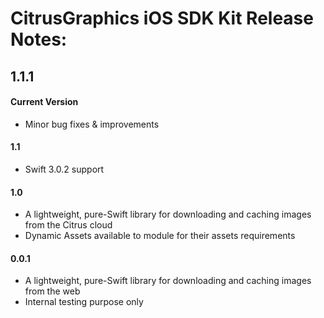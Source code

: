 CitrusGraphics iOS SDK Kit Release Notes:
==============================================

1.1.1
-----

#### Current Version
+ Minor bug fixes & improvements

#### 1.1
+ Swift 3.0.2 support

#### 1.0
+ A lightweight, pure-Swift library for downloading and caching images from the Citrus cloud
+ Dynamic Assets available to module for their assets requirements

#### 0.0.1
+ A lightweight, pure-Swift library for downloading and caching images from the web
+ Internal testing purpose only

